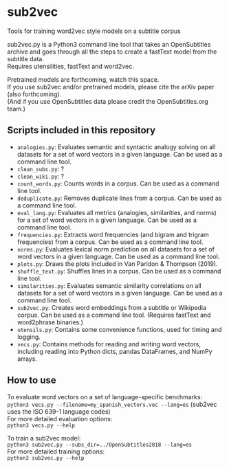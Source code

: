 # sub2vec
Tools for training word2vec style models on a subtitle corpus

sub2vec.py is a Python3 command line tool that takes an OpenSubtitles archive and goes through all the steps to create a fastText model from the subtitle data.  
Requires utensilities, fastText and word2vec.  

Pretrained models are forthcoming, watch this space.  
If you use sub2vec and/or pretrained models, please cite the arXiv paper (also forthcoming).  
(And if you use OpenSubtitles data please credit the OpenSubtitles.org team.)

## Scripts included in this repository
- `analogies.py`: Evaluates semantic and syntactic analogy solving on all datasets for a set of word vectors in a given language. Can be used as a command line tool.
- `clean_subs.py`: ?
- `clean_wiki.py`: ?
- `count_words.py`: Counts words in a corpus. Can be used as a command line tool.
- `deduplicate.py`: Removes duplicate lines from a corpus. Can be used as a command line tool.
- `eval_lang.py`: Evaluates all metrics (analogies, similarities, and norms) for a set of word vectors in a given language. Can be used as a command line tool.
- `frequencies.py`: Extracts word frequencies (and bigram and trigram frequencies) from a corpus. Can be used as a command line tool.
- `norms.py`: Evaluates lexical norm prediction on all datasets for a set of word vectors in a given language. Can be used as a command line tool.
- `plots.py`: Draws the plots included in Van Paridon & Thompson (2019).
- `shuffle_text.py`: Shuffles lines in a corpus. Can be used as a command line tool.
- `similarities.py`: Evaluates semantic similarity correlations on all datasets for a set of word vectors in a given language. Can be used as a command line tool.
- `sub2vec.py`: Creates word embeddings from a subtitle or Wikipedia corpus. Can be used as a command line tool. (Requires fastText and word2phrase binaries.)
- `utensils.py`: Contains some convenience functions, used for timing and logging.
- `vecs.py`: Contains methods for reading and writing word vectors, including reading into Python dicts, pandas DataFrames, and NumPy arrays.

## How to use
To evaluate word vectors on a set of language-specific benchmarks:  
`python3 vecs.py --filename=my_spanish_vectors.vec --lang=es` (sub2vec uses the ISO 639-1 language codes)  
For more detailed evaluation options:  
`python3 vecs.py --help`

To train a sub2vec model:  
`python3 sub2vec.py --subs_dir=../OpenSubtitles2018 --lang=es`  
For more detailed training options:  
`python3 sub2vec.py --help`
